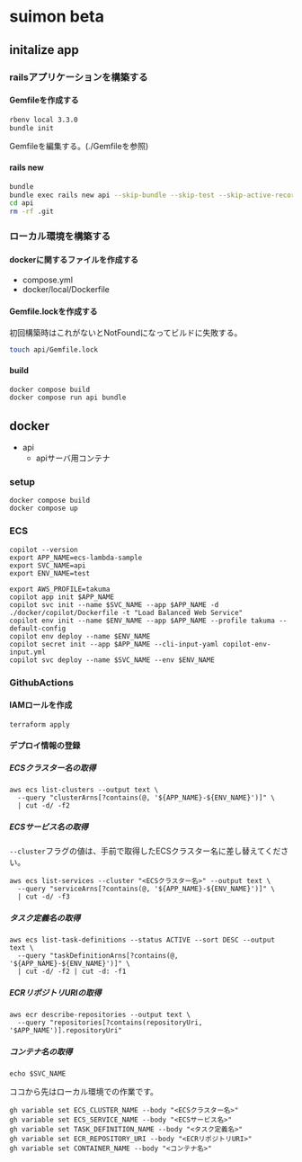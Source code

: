 # suimon beta

## initalize app

### railsアプリケーションを構築する

#### Gemfileを作成する

```sh
rbenv local 3.3.0
bundle init
```

Gemfileを編集する。(./Gemfileを参照)

#### rails new

```sh
bundle
bundle exec rails new api --skip-bundle --skip-test --skip-active-record
cd api
rm -rf .git
```

### ローカル環境を構築する

#### dockerに関するファイルを作成する

- compose.yml
- docker/local/Dockerfile

#### Gemfile.lockを作成する

初回構築時はこれがないとNotFoundになってビルドに失敗する。

```sh
touch api/Gemfile.lock
```

#### build

```sh
docker compose build
docker compose run api bundle
```

## docker

- api
    - apiサーバ用コンテナ

### setup

```
docker compose build
docker compose up
```

### ECS

```
copilot --version
export APP_NAME=ecs-lambda-sample
export SVC_NAME=api
export ENV_NAME=test

export AWS_PROFILE=takuma
copilot app init $APP_NAME
copilot svc init --name $SVC_NAME --app $APP_NAME -d ./docker/copilot/Dockerfile -t "Load Balanced Web Service"
copilot env init --name $ENV_NAME --app $APP_NAME --profile takuma --default-config
copilot env deploy --name $ENV_NAME
copilot secret init --app $APP_NAME --cli-input-yaml copilot-env-input.yml
copilot svc deploy --name $SVC_NAME --env $ENV_NAME
```

### GithubActions

#### IAMロールを作成

```
terraform apply
```

#### デプロイ情報の登録

##### ECSクラスター名の取得

```shell
aws ecs list-clusters --output text \
  --query "clusterArns[?contains(@, '${APP_NAME}-${ENV_NAME}')]" \
  | cut -d/ -f2
```

##### ECSサービス名の取得

`--cluster`フラグの値は、手前で取得したECSクラスター名に差し替えてください。

```shell
aws ecs list-services --cluster "<ECSクラスター名>" --output text \
  --query "serviceArns[?contains(@, '${APP_NAME}-${ENV_NAME}')]" \
  | cut -d/ -f3
```

##### タスク定義名の取得

```shell
aws ecs list-task-definitions --status ACTIVE --sort DESC --output text \
  --query "taskDefinitionArns[?contains(@, '${APP_NAME}-${ENV_NAME}')]" \
  | cut -d/ -f2 | cut -d: -f1
```

##### ECRリポジトリURIの取得

```shell
aws ecr describe-repositories --output text \
  --query "repositories[?contains(repositoryUri, '$APP_NAME')].repositoryUri"
```

##### コンテナ名の取得

```shell
echo $SVC_NAME
```

ココから先はローカル環境での作業です。

```shell
gh variable set ECS_CLUSTER_NAME --body "<ECSクラスター名>"
gh variable set ECS_SERVICE_NAME --body "<ECSサービス名>"
gh variable set TASK_DEFINITION_NAME --body "<タスク定義名>"
gh variable set ECR_REPOSITORY_URI --body "<ECRリポジトリURI>"
gh variable set CONTAINER_NAME --body "<コンテナ名>"
```
